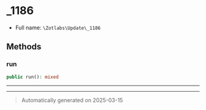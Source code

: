 
# _1186





* Full name: `\Zotlabs\Update\_1186`




## Methods


### run



```php
public run(): mixed
```












***


***
> Automatically generated on 2025-03-15
